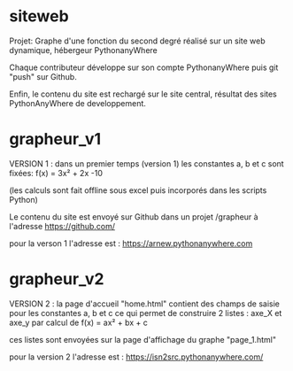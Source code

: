 # siteweb


Projet: Graphe d'une fonction du second degré réalisé sur un site web dynamique, hébergeur PythonanyWhere

Chaque contributeur développe sur son compte PythonanyWhere puis git "push" sur Github.

Enfin, le contenu du site est rechargé sur le site central, résultat des sites PythonAnyWhere de developpement.


# grapheur_v1
VERSION 1 : dans un premier temps (version 1) les constantes a, b et c sont fixées: f(x) = 3x² + 2x -10

(les calculs sont fait offline sous excel puis incorporés dans les scripts Python)

Le contenu du site est envoyé sur Github dans un projet /grapheur à l'adresse https://github.com/

pour la verson 1 l'adresse est : https://arnew.pythonanywhere.com

# grapheur_v2
VERSION 2 : la page d'accueil "home.html" contient des champs de saisie pour les constantes a, b et c ce qui permet de construire 2 listes : axe_X et axe_y par calcul de f(x) = ax² + bx + c

ces listes sont envoyées sur la page d'affichage du graphe "page_1.html"

pour la version 2 l'adresse est : https://isn2src.pythonanywhere.com/
